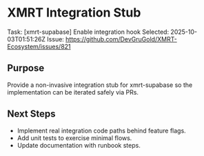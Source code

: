 # XMRT Integration Stub
Task: [xmrt-supabase] Enable integration hook
Selected: 2025-10-03T01:51:26Z
Issue: https://github.com/DevGruGold/XMRT-Ecosystem/issues/821

## Purpose
Provide a non-invasive integration stub for xmrt-supabase so the implementation can
be iterated safely via PRs.

## Next Steps
- Implement real integration code paths behind feature flags.
- Add unit tests to exercise minimal flows.
- Update documentation with runbook steps.

